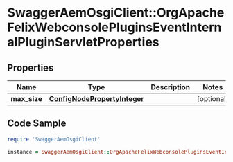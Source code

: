 # SwaggerAemOsgiClient::OrgApacheFelixWebconsolePluginsEventInternalPluginServletProperties

## Properties

Name | Type | Description | Notes
------------ | ------------- | ------------- | -------------
**max_size** | [**ConfigNodePropertyInteger**](ConfigNodePropertyInteger.md) |  | [optional] 

## Code Sample

```ruby
require 'SwaggerAemOsgiClient'

instance = SwaggerAemOsgiClient::OrgApacheFelixWebconsolePluginsEventInternalPluginServletProperties.new(max_size: null)
```


